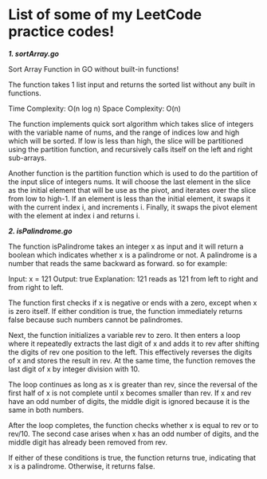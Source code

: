 # List of some of my LeetCode practice codes!


***1. sortArray.go***

Sort Array Function in GO without built-in functions!


The function takes 1 list input and returns the sorted list without any built in functions.

Time Complexity: O(n log n)
Space Complexity: O(n)

The function implements quick sort algorithm which takes slice of integers with the variable name of nums, and the range of indices low and high which will be sorted. If low is less than high, the slice will be partitioned using the partition function, and recursively calls itself on the left and right sub-arrays.

Another function is the partition function which is used to do the partition of the input slice of integers nums. It will choose the last element in the slice as the initial element that will be use as the pivot, and iterates over the slice from low to high-1. If an element is less than the initial element, it swaps it with the current index i, and increments i. Finally, it swaps the pivot element with the element at index i and returns i.

***2. isPalindrome.go***

The function isPalindrome takes an integer x as input and it will return a boolean which indicates whether x is a palindrome or not. A palindrome is a number that reads the same backward as forward.
so for example:

Input: x = 121
Output: true
Explanation: 121 reads as 121 from left to right and from right to left.

The function first checks if x is negative or ends with a zero, except when x is zero itself. If either condition is true, the function immediately returns false because such numbers cannot be palindromes.

Next, the function initializes a variable rev to zero. It then enters a loop where it repeatedly extracts the last digit of x and adds it to rev after shifting the digits of rev one position to the left. This effectively reverses the digits of x and stores the result in rev. At the same time, the function removes the last digit of x by integer division with 10.

The loop continues as long as x is greater than rev, since the reversal of the first half of x is not complete until x becomes smaller than rev. If x and rev have an odd number of digits, the middle digit is ignored because it is the same in both numbers.

After the loop completes, the function checks whether x is equal to rev or to rev/10. The second case arises when x has an odd number of digits, and the middle digit has already been removed from rev.

If either of these conditions is true, the function returns true, indicating that x is a palindrome. Otherwise, it returns false.
